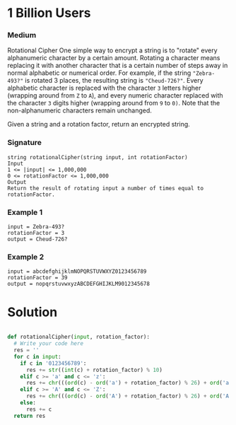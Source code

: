 1 Billion Users
===============================
### Medium

Rotational Cipher
One simple way to encrypt a string is to "rotate" every alphanumeric character by a certain amount.
Rotating a character means replacing it with another character that is a certain number of steps away in normal alphabetic or numerical order.
For example, if the string `"Zebra-493?"` is rotated 3 places, the resulting string is `"Cheud-726?"`.
Every alphabetic character is replaced with the character `3` letters higher (wrapping around from `Z` to `A`),
and every numeric character replaced with the character `3` digits higher (wrapping around from `9` to `0)`. 
Note that the non-alphanumeric characters remain unchanged.

Given a string and a rotation factor, return an encrypted string.

### Signature
```
string rotationalCipher(string input, int rotationFactor)
Input
1 <= |input| <= 1,000,000
0 <= rotationFactor <= 1,000,000
Output
Return the result of rotating input a number of times equal to rotationFactor.
```

### Example 1
```
input = Zebra-493?
rotationFactor = 3
output = Cheud-726?
```

### Example 2
```
input = abcdefghijklmNOPQRSTUVWXYZ0123456789
rotationFactor = 39
output = nopqrstuvwxyzABCDEFGHIJKLM9012345678
```

Solution
========

```python

def rotationalCipher(input, rotation_factor):
  # Write your code here
  res = ''
  for c in input:
    if c in '0123456789':
      res += str((int(c) + rotation_factor) % 10)
    elif c >= 'a' and c <= 'z':
      res += chr(((ord(c) - ord('a') + rotation_factor) % 26) + ord('a'))
    elif c >= 'A' and c <= 'Z':
      res += chr(((ord(c) - ord('A') + rotation_factor) % 26) + ord('A'))
    else:
      res += c
  return res
```
